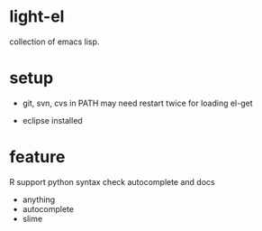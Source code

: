 light-el
=========
collection of emacs lisp.


setup
========
* git, svn, cvs in PATH
may need restart twice for loading el-get

* eclipse installed

feature
=========
R support 
python syntax check 
autocomplete and docs

* anything
* autocomplete
* slime
